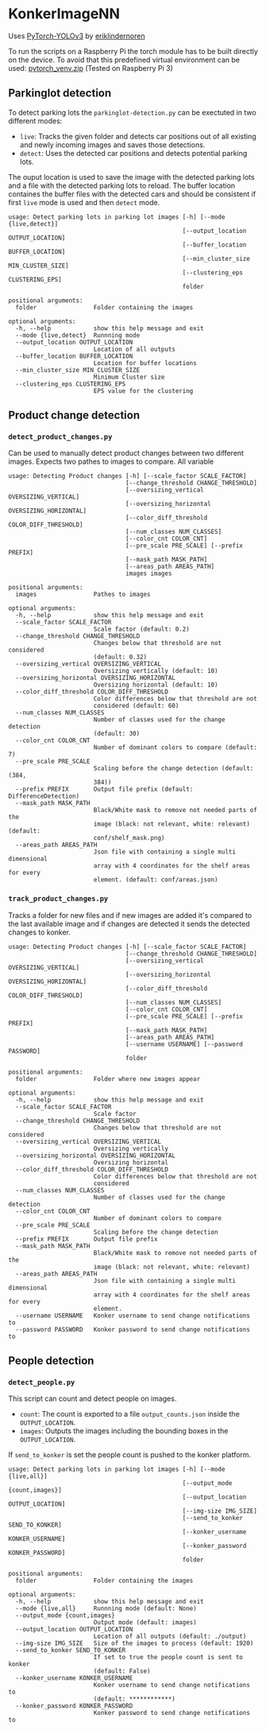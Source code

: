 # KonkerImageNN
Uses [PyTorch-YOLOv3](https://github.com/eriklindernoren/PyTorch-YOLOv3) by [eriklindernoren](https://github.com/eriklindernoren)

To run the scripts on a Raspberry Pi the torch module has to be built directly on the device. To avoid that this predefined virtual environment can be used: [pytorch_venv.zip](https://drive.google.com/file/d/17ve3qpbIPEa7l18l2my0dBhqgEiLtVZU/view?usp=sharing) (Tested on Raspberry Pi 3)
## Parkinglot detection
To detect parking lots the `parkinglot-detection.py` can be exectuted in two different modes:
- `live`: Tracks the given folder and detects car positions out of all existing and newly incoming images and saves those detections.
- `detect`: Uses the detected car positions and detects potential parking lots.

The ouput location is used to save the image with the detected parking lots and a file with the detected parking lots to reload.
The buffer location containes the buffer files with the detected cars and should be consistent if first `live` mode is used and then `detect` mode.
```
usage: Detect parking lots in parking lot images [-h] [--mode {live,detect}]
                                                 [--output_location OUTPUT_LOCATION]
                                                 [--buffer_location BUFFER_LOCATION]
                                                 [--min_cluster_size MIN_CLUSTER_SIZE]
                                                 [--clustering_eps CLUSTERING_EPS]
                                                 folder

positional arguments:
  folder                Folder containing the images

optional arguments:
  -h, --help            show this help message and exit
  --mode {live,detect}  Runnning mode
  --output_location OUTPUT_LOCATION
                        Location of all outputs
  --buffer_location BUFFER_LOCATION
                        Location for buffer locations
  --min_cluster_size MIN_CLUSTER_SIZE
                        Minimum Cluster size
  --clustering_eps CLUSTERING_EPS
                        EPS value for the clustering

```

## Product change detection
### `detect_product_changes.py` 
Can be used to manually detect product changes between two different images.
Expects two pathes to images to compare. All variable

```
usage: Detecting Product changes [-h] [--scale_factor SCALE_FACTOR]
                                 [--change_threshold CHANGE_THRESHOLD]
                                 [--oversizing_vertical OVERSIZING_VERTICAL]
                                 [--oversizing_horizontal OVERSIZING_HORIZONTAL]
                                 [--color_diff_threshold COLOR_DIFF_THRESHOLD]
                                 [--num_classes NUM_CLASSES]
                                 [--color_cnt COLOR_CNT]
                                 [--pre_scale PRE_SCALE] [--prefix PREFIX]
                                 [--mask_path MASK_PATH]
                                 [--areas_path AREAS_PATH]
                                 images images

positional arguments:
  images                Pathes to images

optional arguments:
  -h, --help            show this help message and exit
  --scale_factor SCALE_FACTOR
                        Scale factor (default: 0.2)
  --change_threshold CHANGE_THRESHOLD
                        Changes below that threshold are not considered
                        (default: 0.32)
  --oversizing_vertical OVERSIZING_VERTICAL
                        Oversizing vertically (default: 10)
  --oversizing_horizontal OVERSIZING_HORIZONTAL
                        Oversizing horizontal (default: 10)
  --color_diff_threshold COLOR_DIFF_THRESHOLD
                        Color differences below that threshold are not
                        considered (default: 60)
  --num_classes NUM_CLASSES
                        Number of classes used for the change detection
                        (default: 30)
  --color_cnt COLOR_CNT
                        Number of dominant colors to compare (default: 7)
  --pre_scale PRE_SCALE
                        Scaling before the change detection (default: (384,
                        384))
  --prefix PREFIX       Output file prefix (default: DifferenceDetection)
  --mask_path MASK_PATH
                        Black/White mask to remove not needed parts of the
                        image (black: not relevant, white: relevant) (default:
                        conf/shelf_mask.png)
  --areas_path AREAS_PATH
                        Json file with containing a single multi dimensional
                        array with 4 coordinates for the shelf areas for every
                        element. (default: conf/areas.json)
```

### `track_product_changes.py` 

Tracks a folder for new files and if new images are added it's compared to the last available image and if changes are detected it sends the detected changes to konker.
```
usage: Detecting Product changes [-h] [--scale_factor SCALE_FACTOR]
                                 [--change_threshold CHANGE_THRESHOLD]
                                 [--oversizing_vertical OVERSIZING_VERTICAL]
                                 [--oversizing_horizontal OVERSIZING_HORIZONTAL]
                                 [--color_diff_threshold COLOR_DIFF_THRESHOLD]
                                 [--num_classes NUM_CLASSES]
                                 [--color_cnt COLOR_CNT]
                                 [--pre_scale PRE_SCALE] [--prefix PREFIX]
                                 [--mask_path MASK_PATH]
                                 [--areas_path AREAS_PATH]
                                 [--username USERNAME] [--password PASSWORD]
                                 folder

positional arguments:
  folder                Folder where new images appear

optional arguments:
  -h, --help            show this help message and exit
  --scale_factor SCALE_FACTOR
                        Scale factor
  --change_threshold CHANGE_THRESHOLD
                        Changes below that threshold are not considered
  --oversizing_vertical OVERSIZING_VERTICAL
                        Oversizing vertically
  --oversizing_horizontal OVERSIZING_HORIZONTAL
                        Oversizing horizontal
  --color_diff_threshold COLOR_DIFF_THRESHOLD
                        Color differences below that threshold are not
                        considered
  --num_classes NUM_CLASSES
                        Number of classes used for the change detection
  --color_cnt COLOR_CNT
                        Number of dominant colors to compare
  --pre_scale PRE_SCALE
                        Scaling before the change detection
  --prefix PREFIX       Output file prefix
  --mask_path MASK_PATH
                        Black/White mask to remove not needed parts of the
                        image (black: not relevant, white: relevant)
  --areas_path AREAS_PATH
                        Json file with containing a single multi dimensional
                        array with 4 coordinates for the shelf areas for every
                        element.
  --username USERNAME   Konker username to send change notifications to
  --password PASSWORD   Konker password to send change notifications to
```
## People detection
### `detect_people.py`
This script can count and detect people on images.
- `count`: The count is exported to a file `output_counts.json` inside the `OUTPUT_LOCATION`.
- `images`: Outputs the images including the bounding boxes in the `OUTPUT_LOCATION`.

If `send_to_konker` is set the people count is pushed to the konker platform.
```
usage: Detect parking lots in parking lot images [-h] [--mode {live,all}]
                                                 [--output_mode {count,images}]
                                                 [--output_location OUTPUT_LOCATION]
                                                 [--img-size IMG_SIZE]
                                                 [--send_to_konker SEND_TO_KONKER]
                                                 [--konker_username KONKER_USERNAME]
                                                 [--konker_password KONKER_PASSWORD]
                                                 folder

positional arguments:
  folder                Folder containing the images

optional arguments:
  -h, --help            show this help message and exit
  --mode {live,all}     Runnning mode (default: None)
  --output_mode {count,images}
                        Output mode (default: images)
  --output_location OUTPUT_LOCATION
                        Location of all outputs (default: ./output)
  --img-size IMG_SIZE   Size of the images to process (default: 1920)
  --send_to_konker SEND_TO_KONKER
                        If set to true the people count is sent to konker
                        (default: False)
  --konker_username KONKER_USERNAME
                        Konker username to send change notifications to
                        (default: ************)
  --konker_password KONKER_PASSWORD
                        Konker password to send change notifications to
```
